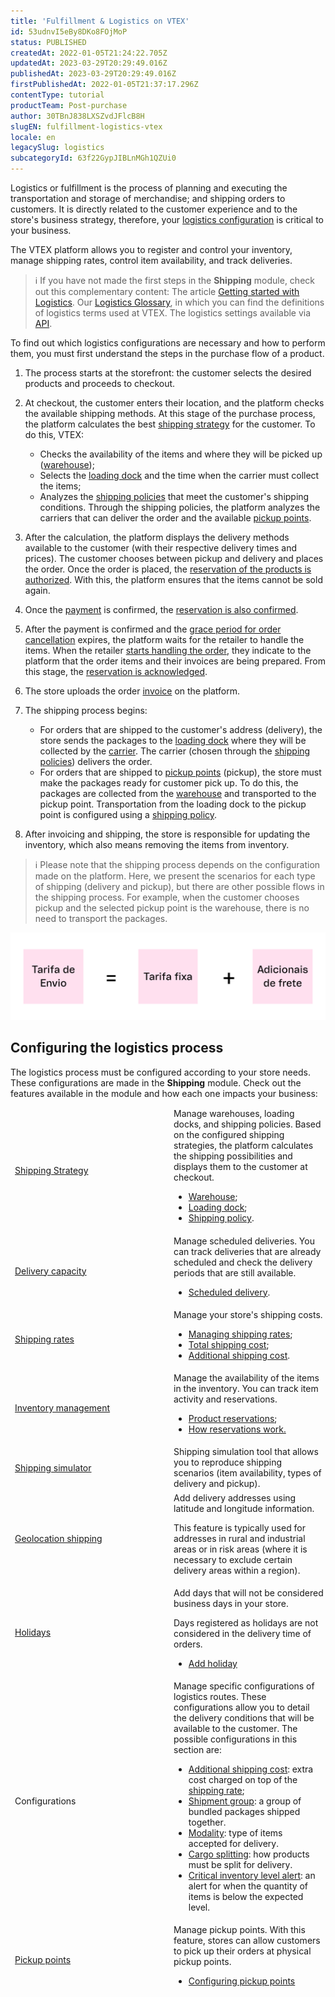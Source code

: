 ```yaml
---
title: 'Fulfillment & Logistics on VTEX'
id: 53udnvI5eBy8DKo8FOjMoP
status: PUBLISHED
createdAt: 2022-01-05T21:24:22.705Z
updatedAt: 2023-03-29T20:29:49.016Z
publishedAt: 2023-03-29T20:29:49.016Z
firstPublishedAt: 2022-01-05T21:37:17.296Z
contentType: tutorial
productTeam: Post-purchase
author: 30TBnJ838LXSZvdJFlcB8H
slugEN: fulfillment-logistics-vtex
locale: en
legacySlug: logistics
subcategoryId: 63f22GypJIBLnMGh1QZUi0
---
```


Logistics or fulfillment is the process of planning and executing the transportation and storage of merchandise; and shipping orders to customers. It is directly related to the customer experience and to the store's business strategy, therefore, your [logistics configuration](https://help.vtex.com/en/tutorial/logistics--53udnvI5eBy8DKo8FOjMoP#configuring-the-logistics-process) is critical to your business. 

The VTEX platform allows you to register and control your inventory, manage shipping rates, control item availability, and track deliveries. 

>ℹ️ If you have not made the first steps in the **Shipping** module, check out this complementary content:
> The article [Getting started with Logistics](https://help.vtex.com/en/tracks/logistica-101--13TFDwDttPl9ki9OXQhyjx/6Y8C1JuPtO5E61Ew91tq1a). 
> Our [Logistics Glossary](https://help.vtex.com/en/tutorial/logistics-glossary--16DSSiXn548rsidi0A8Hby), in which you can find the definitions of logistics terms used at VTEX.
> The logistics settings available via [API](https://developers.vtex.com/vtex-rest-api/reference/logistics-api-overview).

To find out which logistics configurations are necessary and how to perform them, you must first understand the steps in the purchase flow of a product.

1. The process starts at the storefront: the customer selects the desired products and proceeds to checkout.
2. At checkout, the customer enters their location, and the platform checks the available shipping methods. At this stage of the purchase process, the platform calculates the best [shipping strategy](https://help.vtex.com/en/tutorial/shipping-strategy--58vLBDbjYVQzJ6rRc5QNz3) for the customer. To do this, VTEX: 
    * Checks the availability of the items and where they will be picked up ([warehouse](https://help.vtex.com/en/tutorial/warehouse--6oIxvsVDTtGpO7y6zwhGpb));
    * Selects the [loading dock](https://help.vtex.com/en/tutorial/loading-dock--5DY8xHEjOLYDVL41Urd5qj) and the time when the carrier must collect the items;
    * Analyzes the [shipping policies](https://help.vtex.com/en/tutorial/shipping-policy--tutorials_140) that meet the customer's shipping conditions. Through the shipping policies, the platform analyzes the carriers that can deliver the order and the available [pickup points](https://help.vtex.com/en/tutorial/how-pickup-points-work--2fljn6wLjn8M4lJHA6HP3R). 
3. After the calculation, the platform displays the delivery methods available to the customer (with their respective delivery times and prices). The customer chooses between pickup and delivery and places the order. 
Once the order is placed, the [reservation of the products is authorized](https://help.vtex.com/en/tutorial/how-does-reservation-work--tutorials_92#authorized-reservation). With this, the platform ensures that the items cannot be sold again. 

4. Once the [payment](https://help.vtex.com/en/tracks/payments--6GAS7ZzGAm7AGoEAwDbwJG/kdPbEIWf8Xq8tESQvViMB) is confirmed, the [reservation is also confirmed](https://help.vtex.com/en/tutorial/how-does-reservation-work--tutorials_92#confirmed-reservation).
5. After the payment is confirmed and the [grace period for order cancellation](https://help.vtex.com/en/tutorial/setting-the-grace-period-for-order-cancellation--jYFdnPDtNm4WCEkYWqqC) expires, the platform waits for the retailer to handle the items. When the retailer [starts handling the order](https://help.vtex.com/en/tutorial/moving-order-to-start-handling-status--tutorials_198), they indicate to the platform that the order items and their invoices are being prepared. From this stage, the [reservation is acknowledged](https://help.vtex.com/en/tutorial/how-does-reservation-work--tutorials_92#acknowledged-reservation).
6. The store uploads the order [invoice](https://help.vtex.com/en/tracks/orders--2xkTisx4SXOWXQel8Jg8sa/2WgQrlHTyVo4hLjhUs1LMT) on the platform.  
7. The shipping process begins:
    * For orders that are shipped to the customer's address (delivery), the store sends the packages to the [loading dock](https://help.vtex.com/en/tutorial/loading-dock--5DY8xHEjOLYDVL41Urd5qj) where they will be collected by the [carrier](https://help.vtex.com/en/tutorial/carries-on-vtex--7u9duMD5UQa2QQwukAWMcE). The carrier (chosen through the [shipping policies](https://help.vtex.com/en/tutorial/shipping-policy--tutorials_140)) delivers the order.
    * For orders that are shipped to [pickup points](https://help.vtex.com/en/tutorial/how-pickup-points-work--2fljn6wLjn8M4lJHA6HP3R) (pickup), the store must make the packages ready for customer pick up. To do this, the packages are collected from the [warehouse](https://help.vtex.com/en/tutorial/warehouse--6oIxvsVDTtGpO7y6zwhGpb) and transported to the pickup point. Transportation from the loading dock to the pickup point is configured using a [shipping policy](https://help.vtex.com/en/tutorial/shipping-policy--tutorials_140).

8. After invoicing and shipping, the store is responsible for updating the inventory, which also means removing the items from inventory.

>ℹ️ Please note that the shipping process depends on the configuration made on the platform. Here, we present the scenarios for each type of shipping (delivery and pickup), but there are other possible flows in the shipping process. For example, when the customer chooses pickup and the selected pickup point is the warehouse, there is no need to transport the packages.

![Envio EN](https://raw.githubusercontent.com/vtexdocs/help-center-content/refs/heads/main/_1.svg)

## Configuring the logistics process

The logistics process must be configured according to your store needs. These configurations are made in the **Shipping** module. Check out the features available in the module and how each one impacts your business:
<table class="w-100 center mv7 bb b--gray" style="border-spacing: 0px; border-collapse: collapse;">
    <thead class="w-100 center mv7 bb b--gray" style="border-spacing: 0px; border-collapse: collapse;">
  <tr class="bb b--muted-3">
   <td class="t-body pa5" style="min-width: 15rem;"><a href="https://help.vtex.com/es/tutorial/estrategia-de-envio--58vLBDbjYVQzJ6rRc5QNz3"><span class="t-body c-on-base pa2 mw6 br2 bg-muted-4" style="word-break: break-word; overflow-wrap: break-word;"><a href="https://help.vtex.com/en/tutorial/shipping-strategy--58vLBDbjYVQzJ6rRc5QNz3"><span class="t-body c-on-base pa2 mw6 br2 bg-muted-4" style="word-break: break-word; overflow-wrap: break-word;">Shipping Strategy</a></span>
   </td>
   <td class="t-body pa5" style="min-width: 15rem;">Manage warehouses, loading docks, and shipping policies. Based on the configured shipping strategies, the platform calculates the shipping possibilities and displays them to the customer at checkout.
<body>
<ul>
<li><a href="https://help.vtex.com/en/tutorial/warehouse--6oIxvsVDTtGpO7y6zwhGpb">Warehouse</a>;</li>
<li><a href="https://help.vtex.com/en/tutorial/loading-dock--5DY8xHEjOLYDVL41Urd5qj">Loading dock</a>;</li>
<li><a href="https://help.vtex.com/en/tutorial/shipping-policy--tutorials_140">Shipping policy</a>.</li>
</body>
</ul>
   </td>
  </tr>
   <tr class="bb b--muted-3">
   <td class="t-body pa5" style="min-width: 15rem;"><a href="https://help.vtex.com/en/tutorial/managing-delivery-capacity--2y217FQZCjD0I1n62yxVcz"><span class="t-body c-on-base pa2 mw6 br2 bg-muted-4" style="word-break: break-word; overflow-wrap: break-word;">Delivery capacity</a><span>
   </td>
   <td class="t-body pa5" style="min-width: 15rem;">Manage scheduled deliveries. You can track deliveries that are already scheduled and check the delivery periods that are still available.
<body>
<ul>
<li><a href="https://help.vtex.com/en/tutorial/scheduled-delivery--22g3HAVCGLFiU7xugShOBi">Scheduled delivery</a>.</li>
</body>
</ul>
   </td>
  </tr>
   <tr class="bb b--muted-3">
   <td class="t-body pa5" style="min-width: 15rem;"><a href="https://help.vtex.com/en/tutorial/shipping-rates--1Balpg3rv0854udEPedvMM"><span class="t-body c-on-base pa2 mw6 br2 bg-muted-4" style="word-break: break-word; overflow-wrap: break-word;">Shipping rates</a></span>
   </td>
   <td class="t-body pa5" style="min-width: 15rem;">Manage your store's shipping costs.
<body>
<ul>
<li><a href="https://help.vtex.com/en/tutorial/managing-shipping-rates--tutorials_141">Managing shipping rates</a>;</li>
<li><a href="https://help.vtex.com/en/tutorial/total-shipping-cost--5bwhIO108VA5Y2YOpef9lV">Total shipping cost</a>;</li>
<li><a href="https://help.vtex.com/en/tutorial/additional-shipping-costs--2vqGwMn0LabkOHY6zSHYNV">Additional shipping cost</a>.</li>
</body>
</ul>
   </td>
  </tr>
   <tr class="bb b--muted-3">
   <td class="t-body pa5" style="min-width: 15rem;"><a href="https://help.vtex.com/en/tutorial/managing-stock-items--tutorials_139"><span class="t-body c-on-base pa2 mw6 br2 bg-muted-4" style="word-break: break-word; overflow-wrap: break-word;">Inventory management</a></span>
   </td>
   <td class="t-body pa5" style="min-width: 15rem;">Manage the availability of the items in the inventory. You can track item activity and reservations.
<body>
<ul>
<li><a href="https://help.vtex.com/en/tutorial/how-does-reservation-work--tutorials_92#how-to-track-reservation-status">Product reservations</a>;</li>
<li><a href="https://help.vtex.com/en/tutorial/how-does-reservation-work--tutorials_92">How reservations work</a><span style="text-decoration:underline;">.</span>
</li>
</body>
</ul>
   </td>
  </tr>
   <tr class="bb b--muted-3">
   <td class="t-body pa5" style="min-width: 15rem;"><a href="https://help.vtex.com/en/tutorial/shipping-simulation--tutorials_144"><span class="t-body c-on-base pa2 mw6 br2 bg-muted-4" style="word-break: break-word; overflow-wrap: break-word;">Shipping simulator</a></span>
   </td>
   <td class="t-body pa5" style="min-width: 15rem;">Shipping simulation tool that allows you to reproduce shipping scenarios (item availability, types of delivery and pickup). 
   </td>
  </tr>
   <tr class="bb b--muted-3">
   <td class="t-body pa5" style="min-width: 15rem;"><a href="https://help.vtex.com/en/tutorial/registering-geolocation--tutorials_138"><span class="t-body c-on-base pa2 mw6 br2 bg-muted-4" style="word-break: break-word; overflow-wrap: break-word;">Geolocation shipping</a></span>
   </td>
   <td class="t-body pa5" style="min-width: 15rem;">Add delivery addresses using latitude and longitude information.
<p>
This feature is typically used for addresses in rural and industrial areas or in risk areas (where it is necessary to exclude certain delivery areas within a region).
   </td>
  </tr>
   <tr class="bb b--muted-3">
   <td class="t-body pa5" style="min-width: 15rem;"><a href="https://help.vtex.com/en/tutorial/registering-holidays--2ItOthSEAoyAmcwsuiO6Yk"><span class="t-body c-on-base pa2 mw6 br2 bg-muted-4" style="word-break: break-word; overflow-wrap: break-word;">Holidays</a></span>
   </td>
   <td class="t-body pa5" style="min-width: 15rem;">Add days that will not be considered business days in your store. 
<p>
Days registered as holidays are not considered in the delivery time of orders.
<body>
<ul>
<li><a href="https://help.vtex.com/en/tutorial/registering-holidays--2ItOthSEAoyAmcwsuiO6Yk">Add holiday</a></li>
</body>
</ul>
   </td>
  </tr>
   <tr class="bb b--muted-3">
   <td class="t-body pa5" style="min-width: 15rem;"><span class="t-body c-on-base pa2 mw6 br2 bg-muted-4" style="word-break: break-word; overflow-wrap: break-word;">Configurations</span>
   </td>
   <td class="t-body pa5" style="min-width: 15rem;">Manage specific configurations of logistics routes. These configurations allow you to detail the delivery conditions that will be available to the customer. The possible configurations in this section are:
<body>
<ul>
<li><a href="https://help.vtex.com/pt/tutorial/adicionais-de-frete--2vqGwMn0LabkOHY6zSHYNV?&utm_source=autocomplete#adicional-de-frete">Additional shipping cost</a>: extra cost charged on top of the <a href="https://help.vtex.com/pt/tutorial/tarifas-de-envio--1Balpg3rv0854udEPedvMM">shipping rate</a>;</li>
<li><a href="https://help.vtex.com/pt/tutorial/como-funciona-a-remessa">Shipment group</a>: a group of bundled packages shipped together.</li>
<li><a href="https://help.vtex.com/pt/tutorial/como-funciona-o-modal">Modality</a>: type of items accepted for delivery.</li>
<li><a href="https://help.vtex.com/pt/tutorial/como-funciona-a-divisao-de-carga">Cargo splitting</a>: how products must be split for delivery.</li>
<li><a href="https://help.vtex.com/pt/tutorial/configurar-o-alerta-de-estoque-critico">Critical inventory level alert</a>: an alert for when the quantity of items is below the expected level.</li>
</body>
</ul>
   </td>
  </tr>
   <tr class="bb b--muted-3">
   <td class="t-body pa5" style="min-width: 15rem;"><a href="https://help.vtex.com/pt/tutorial/como-funcionam-pontos-de-retirada--2fljn6wLjn8M4lJHA6HP3R"><span class="t-body c-on-base pa2 mw6 br2 bg-muted-4" style="word-break: break-word; overflow-wrap: break-word;">Pickup points</a></span>
   </td>
   <td class="t-body pa5" style="min-width: 15rem;">Manage pickup points. With this feature, stores can allow customers to pick up their orders at physical pickup points.
<body>
<ul>
<li><a href="https://help.vtex.com/pt/tutorial/configurar-pontos-de-retirada-pickup-points">Configuring pickup points</a></li>
</body>
</ul>
   </td>
  </tr>
</table>

